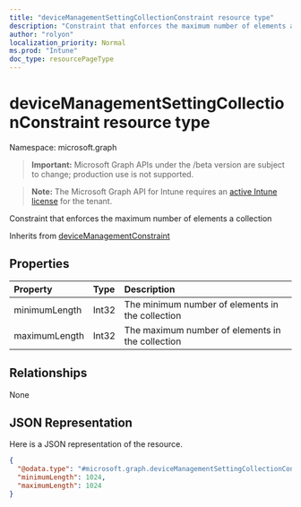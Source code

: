 ```yaml
---
title: "deviceManagementSettingCollectionConstraint resource type"
description: "Constraint that enforces the maximum number of elements a collection"
author: "rolyon"
localization_priority: Normal
ms.prod: "Intune"
doc_type: resourcePageType
---
```


# deviceManagementSettingCollectionConstraint resource type

Namespace: microsoft.graph

> **Important:** Microsoft Graph APIs under the /beta version are subject to change; production use is not supported.

> **Note:** The Microsoft Graph API for Intune requires an [active Intune license](https://go.microsoft.com/fwlink/?linkid=839381) for the tenant.

Constraint that enforces the maximum number of elements a collection


Inherits from [deviceManagementConstraint](../resources/intune-deviceintent-devicemanagementconstraint.md)

## Properties
|Property|Type|Description|
|:---|:---|:---|
|minimumLength|Int32|The minimum number of elements in the collection|
|maximumLength|Int32|The maximum number of elements in the collection|

## Relationships
None

## JSON Representation
Here is a JSON representation of the resource.
<!-- {
  "blockType": "resource",
  "@odata.type": "microsoft.graph.deviceManagementSettingCollectionConstraint"
}
-->
``` json
{
  "@odata.type": "#microsoft.graph.deviceManagementSettingCollectionConstraint",
  "minimumLength": 1024,
  "maximumLength": 1024
}
```



